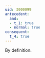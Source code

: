 ```yaml
---
uid: I000099
antecedent:
  and:
  - t_1: true
  - normal: true
consequent:
  t_4: true
---
```

By definition.

